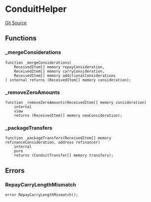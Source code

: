 # ConduitHelper
[Git Source](https://github.com/AstariaXYZ/starport/blob/22f00b954c780c3e2d90e9d0a8f83c4a2a3060ff/src/ConduitHelper.sol)


## Functions
### _mergeConsiderations


```solidity
function _mergeConsiderations(
    ReceivedItem[] memory repayConsideration,
    ReceivedItem[] memory carryConsideration,
    ReceivedItem[] memory additionalConsiderations
) internal returns (ReceivedItem[] memory consideration);
```

### _removeZeroAmounts


```solidity
function _removeZeroAmounts(ReceivedItem[] memory consideration)
    internal
    view
    returns (ReceivedItem[] memory newConsideration);
```

### _packageTransfers


```solidity
function _packageTransfers(ReceivedItem[] memory refinanceConsideration, address refinancer)
    internal
    pure
    returns (ConduitTransfer[] memory transfers);
```

## Errors
### RepayCarryLengthMismatch

```solidity
error RepayCarryLengthMismatch();
```


